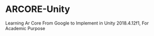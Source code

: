# ARCORE-Unity
Learning Ar Core From Google to Implement in Unity 2018.4.12f1, For Academic Purpose
